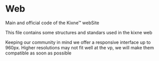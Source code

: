 # Web
Main and official code of the Kixne™ webSite


This file contains some structures and standars used in the kixne web


Keeping our community in mind we offer a responsive interface up to 960px. Higher resolutions may not fit well at the vp, we will make them compatible as soon as possible
